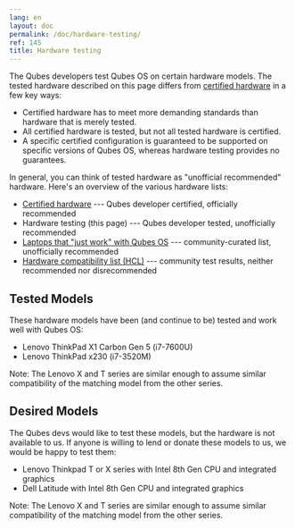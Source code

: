 ```yaml
---
lang: en
layout: doc
permalink: /doc/hardware-testing/
ref: 145
title: Hardware testing
---
```


The Qubes developers test Qubes OS on certain hardware models. The tested
hardware described on this page differs from [certified
hardware](/doc/certified-hardware/) in a few key ways:

- Certified hardware has to meet more demanding standards than hardware that is
  merely tested.
- All certified hardware is tested, but not all tested hardware is certified.
- A specific certified configuration is guaranteed to be supported on specific
  versions of Qubes OS, whereas hardware testing provides no guarantees.

In general, you can think of tested hardware as "unofficial recommended"
hardware. Here's an overview of the various hardware lists:

- [Certified hardware](/doc/certified-hardware/) --- Qubes developer certified,
  officially recommended
- Hardware testing (this page) --- Qubes developer tested, unofficially
  recommended
- [Laptops that "just work" with Qubes
  OS](https://forum.qubes-os.org/t/laptops-that-just-work-with-qubes-os/5560)
  --- community-curated list, unofficially recommended
- [Hardware compatibility list (HCL)](/hcl/) --- community test results,
  neither recommended nor disrecommended

## Tested Models

These hardware models have been (and continue to be) tested and work well with
Qubes OS:

- Lenovo ThinkPad X1 Carbon Gen 5 (i7-7600U)
- Lenovo ThinkPad x230 (i7-3520M)

Note: The Lenovo X and T series are similar enough to assume similar
compatibility of the matching model from the other series.

## Desired Models

The Qubes devs would like to test these models, but the hardware is not
available to us. If anyone is willing to lend or donate these models to us, we
would be happy to test them:

- Lenovo Thinkpad T or X series with Intel 8th Gen CPU and integrated graphics
- Dell Latitude with Intel 8th Gen CPU and integrated graphics

Note: The Lenovo X and T series are similar enough to assume similar
compatibility of the matching model from the other series.
